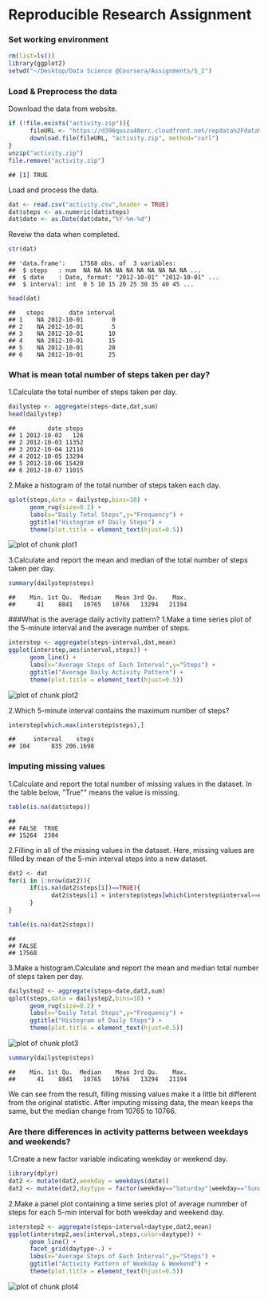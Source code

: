# Reproducible Research Assignment

### Set working environment

```r
rm(list=ls())
library(ggplot2)
setwd("~/Desktop/Data Science @Coursera/Assignments/5_2")
```
### Load & Preprocess the data
Download the data from website.

```r
if (!file.exists("activity.zip")){
      fileURL <- "https://d396qusza40orc.cloudfront.net/repdata%2Fdata%2Factivity.zip"
      download.file(fileURL, "activity.zip", method="curl")
}
unzip("activity.zip")
file.remove("activity.zip")
```

```
## [1] TRUE
```
Load and process the data. 

```r
dat <- read.csv("activity.csv",header = TRUE)
dat$steps <- as.numeric(dat$steps)
dat$date <- as.Date(dat$date,"%Y-%m-%d")
```
Reveiw the data when completed.

```r
str(dat)
```

```
## 'data.frame':	17568 obs. of  3 variables:
##  $ steps   : num  NA NA NA NA NA NA NA NA NA NA ...
##  $ date    : Date, format: "2012-10-01" "2012-10-01" ...
##  $ interval: int  0 5 10 15 20 25 30 35 40 45 ...
```

```r
head(dat)
```

```
##   steps       date interval
## 1    NA 2012-10-01        0
## 2    NA 2012-10-01        5
## 3    NA 2012-10-01       10
## 4    NA 2012-10-01       15
## 5    NA 2012-10-01       20
## 6    NA 2012-10-01       25
```
### What is mean total number of steps taken per day?
1.Calculate the total number of steps taken per day.

```r
dailystep <- aggregate(steps~date,dat,sum)
head(dailystep)
```

```
##         date steps
## 1 2012-10-02   126
## 2 2012-10-03 11352
## 3 2012-10-04 12116
## 4 2012-10-05 13294
## 5 2012-10-06 15420
## 6 2012-10-07 11015
```
2.Make a histogram of the total number of steps taken each day.

```r
qplot(steps,data = dailystep,bins=10) +
      geom_rug(size=0.2) +
      labs(x="Daily Total Steps",y="Frequency") +
      ggtitle("Histogram of Daily Steps") +
      theme(plot.title = element_text(hjust=0.5))
```

![plot of chunk plot1](figure/plot1-1.png)

3.Calculate and report the mean and median of the total number of steps taken per day.

```r
summary(dailystep$steps)
```

```
##    Min. 1st Qu.  Median    Mean 3rd Qu.    Max. 
##      41    8841   10765   10766   13294   21194
```
###What is the average daily activity pattern?
1.Make a time series plot of the 5-minute interval and the average number of steps. 

```r
interstep <- aggregate(steps~interval,dat,mean)
ggplot(interstep,aes(interval,steps)) + 
      geom_line() +
      labs(x="Average Steps of Each Interval",y="Steps") +
      ggtitle("Average Daily Activity Pattern") +
      theme(plot.title = element_text(hjust=0.5))
```

![plot of chunk plot2](figure/plot2-1.png)

2.Which 5-minute interval contains the maximum number of steps?

```r
interstep[which.max(interstep$steps),]
```

```
##     interval    steps
## 104      835 206.1698
```
### Imputing missing values
1.Calculate and report the total number of missing values in the dataset.
In the table below, "True"" means the value is missing.

```r
table(is.na(dat$steps))
```

```
## 
## FALSE  TRUE 
## 15264  2304
```
2.Filling in all of the missing values in the dataset.
Here, missing values are filled by mean of the 5-min interval steps into a new dataset.

```r
dat2 <- dat
for(i in 1:nrow(dat2)){
      if(is.na(dat2$steps[i])==TRUE){
            dat2$steps[i] = interstep$steps[which(interstep$interval==dat2$interval[i])]
      }
}

table(is.na(dat2$steps))
```

```
## 
## FALSE 
## 17568
```
3.Make a histogram.Calculate and report the mean and median total number of steps taken per day. 

```r
dailystep2 <- aggregate(steps~date,dat2,sum)
qplot(steps,data = dailystep2,bins=10) +
      geom_rug(size=0.2) +
      labs(x="Daily Total Steps",y="Frequency") +
      ggtitle("Histogram of Daily Steps") +
      theme(plot.title = element_text(hjust=0.5))
```

![plot of chunk plot3](figure/plot3-1.png)

```r
summary(dailystep$steps)
```

```
##    Min. 1st Qu.  Median    Mean 3rd Qu.    Max. 
##      41    8841   10765   10766   13294   21194
```
We can see from the result, filling missing values make it a little bit different from the original statistic. After imputing missing data, the mean keeps the same, but the median change from 10765 to 10766.

### Are there differences in activity patterns between weekdays and weekends?
1.Create a new factor variable indicating weekday or weekend day.

```r
library(dplyr)
dat2 <- mutate(dat2,weekday = weekdays(date))
dat2 <- mutate(dat2,daytype = factor(weekday=="Saturday"|weekday=="Sunday",labels = c("weekday","weekend")))
```
2.Make a panel plot containing a time series plot of average nummber of steps for each 5-min interval for both weekday and weekend day.

```r
interstep2 <- aggregate(steps~interval+daytype,dat2,mean)
ggplot(interstep2,aes(interval,steps,color=daytype)) +
      geom_line() +
      facet_grid(daytype~.) +
      labs(x="Average Steps of Each Interval",y="Steps") +
      ggtitle("Activity Pattern of Weekday & Weekend") +
      theme(plot.title = element_text(hjust=0.5))
```

![plot of chunk plot4](figure/plot4-1.png)
